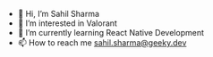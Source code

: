 - 👋 Hi, I’m Sahil Sharma
- 👀 I’m interested in Valorant
- 🌱 I’m currently learning React Native Development
- 📫 How to reach me sahil.sharma@geeky.dev

<!---
SahilSharma-GeekyBones/SahilSharma-GeekyBones is a ✨ special ✨ repository because its `README.md` (this file) appears on your GitHub profile.
You can click the Preview link to take a look at your changes.
--->
